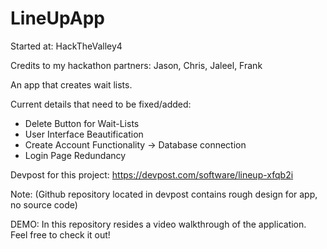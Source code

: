 # LineUpApp
Started at: HackTheValley4

Credits to my hackathon partners: Jason, Chris, Jaleel, Frank

An app that creates wait lists.

Current details that need to be fixed/added:

- Delete Button for Wait-Lists
- User Interface Beautification
- Create Account Functionality -> Database connection
- Login Page Redundancy 

Devpost for this project:
https://devpost.com/software/lineup-xfqb2i 

Note: (Github repository located in devpost contains rough design for app, no source code)

DEMO: In this repository resides a video walkthrough of the application. Feel free to check it out!
